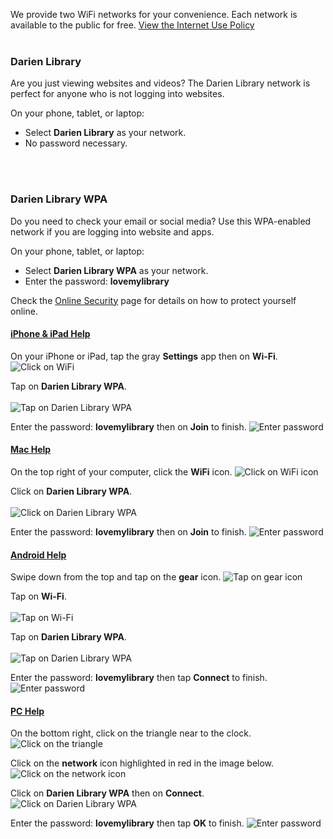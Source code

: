 We provide two WiFi networks for your convenience. Each network is available to the public for free. [View the Internet Use Policy](/internet-use "View the Internet Use Policy")
<br />
<br />
<div class="row">
<div class="col-md-6">

### Darien Library 
Are you just viewing websites and videos? The Darien Library network is perfect for anyone who is not logging into websites. 

On your phone, tablet, or laptop: 
* Select **Darien Library** as your network.
* No password necessary.
<br />
<br />
</div> 
<div class="col-md-6">

### Darien Library WPA
Do you need to check your email or social media? Use this WPA-enabled network if you are logging into website and apps.

On your phone, tablet, or laptop: 
* Select **Darien Library WPA** as your network. 
* Enter the password: **lovemylibrary** 
</div>
</div>

Check the [Online Security](/online-security "Online security") page for details on how to protect yourself online. 

<div class="margin-bottom-40"></div>


<div class="row">
<!-- Begin Tab v1 -->
<div class="col-md-12">
<div class="tab-v1">
<!-- <ul class="nav nav-tabs margin-bottom-20">
<li class="active"><a data-toggle="tab" href="#home">How Do I...?</a></li>
<li><a data-toggle="tab" href="#locations">Library Locations</a></li>
<li><a data-toggle="tab" href="#services">Basic Services</a></li>
<li><a data-toggle="tab" href="#gamesTech">Games & Tech</a></li>
<li><a data-toggle="tab" href="#todo">Things to Do</a></li>
</ul> -->
<div class="tab-content">
<!-- Tab Content 1 -->
<div id="home" class="tab-pane fade in active">
<div id="accordion-v1" class="panel-group acc-v1">
<div class="panel panel-default">
<div class="panel-heading">
<h4 class="panel-title">
<a href="#collapse-One" data-parent="#accordion-v1" data-toggle="collapse" class="accordion-toggle">
iPhone & iPad Help
</a>
</h4>
</div>
<div class="panel-collapse collapse" id="collapse-One">
<div class="panel-body">

<div class="row">
<div class="col-md-4">

On your iPhone or iPad, tap the gray **Settings** app then on **Wi-Fi**.  
<img class="img-responsive center-block" src ="/uploads/equipment/iphone_step_01.jpg" alt="Click on WiFi" />
<br />
</div>
<div class="col-md-4">

Tap on **Darien Library WPA**. 
<br />
<br />
<img class="img-responsive center-block"  src ="/uploads/equipment/iphone_step_02.jpg" alt="Tap on Darien Library WPA" />
<br />
</div>
<div class="col-md-4">

Enter the password: **lovemylibrary** then on **Join** to finish.
<img class="img-responsive center-block" src ="/uploads/equipment/iphone_step_03.jpg" alt="Enter password" />

</div>
</div>

</div>
</div>
</div>


<div class="panel panel-default">
<div class="panel-heading">
<h4 class="panel-title">
<a href="#collapse-Two" data-parent="#accordion-v1" data-toggle="collapse" class="accordion-toggle">
Mac Help
</a>
</h4>
</div>
<div class="panel-collapse collapse" id="collapse-Two">
<div class="panel-body">

<div class="row">
<div class="col-md-4">

On the top right of your computer, click the **WiFi** icon. 
<img class="img-responsive center-block" src ="/uploads/equipment/mac_step_01.jpg" alt="Click on WiFi icon" />
<br />
</div>
<div class="col-md-4">

Click on **Darien Library WPA**. 
<br />
<br />
<img class="img-responsive center-block"  src ="/uploads/equipment/mac_step_02.jpg" alt="Click on Darien Library WPA" />
<br />
</div>
<div class="col-md-4">

Enter the password: **lovemylibrary** then on **Join** to finish.
<img class="img-responsive center-block" src ="/uploads/equipment/mac_step_03.jpg" alt="Enter password" />

</div>
</div>

</div>
</div>
</div>


<div class="panel panel-default">
<div class="panel-heading">
<h4 class="panel-title">
<a href="#collapse-Three" data-parent="#accordion-v1" data-toggle="collapse" class="accordion-toggle">
Android Help
</a>
</h4>
</div>
<div class="panel-collapse collapse" id="collapse-Three">
<div class="panel-body">

<div class="row">
<div class="col-md-3">

Swipe down from the top and tap on the **gear** icon. 
<img class="img-responsive center-block" src ="/uploads/equipment/android_step_01.jpg" alt="Tap on gear icon" />
<br />
</div>
<div class="col-md-3">

Tap on **Wi-Fi**.
<br />
<br />
<img class="img-responsive center-block" src ="/uploads/equipment/android_step_02.jpg" alt="Tap on Wi-Fi" />
<br />
</div>
<div class="col-md-3">

Tap on **Darien Library WPA**. 
<br />
<br />
<img class="img-responsive center-block"  src ="/uploads/equipment/android_step_03.jpg" alt="Tap on Darien Library WPA" />
<br />
</div>
<div class="col-md-3">

Enter the password: **lovemylibrary** then tap **Connect** to finish. 
<img class="img-responsive center-block" src ="/uploads/equipment/android_step_04.jpg" alt="Enter password" />

</div>
</div>

</div>
</div>
</div>


<div class="panel panel-default">
<div class="panel-heading">
<h4 class="panel-title">
<a href="#collapse-Four" data-parent="#accordion-v1" data-toggle="collapse" class="accordion-toggle">
PC Help
</a>
</h4>
</div>
<div class="panel-collapse collapse" id="collapse-Four">
<div class="panel-body">

<div class="row">
<div class="col-md-3">
On the bottom right, click on the triangle near to the clock. 
<br />
<img class="img-responsive center-block" src ="/uploads/equipment/pc_step_01.jpg" alt="Click on the triangle" />
<br />
</div>
<div class="col-md-3">

Click on the **network** icon highlighted in red in the image below.
<br />
<img class="img-responsive center-block" src ="/uploads/equipment/pc_step_02.jpg" alt="Click on the network icon" />
<br />
</div>
<div class="col-md-3">

Click on **Darien Library WPA** then on **Connect**. 
<br />
<img class="img-responsive center-block"  src ="/uploads/equipment/pc_step_03.jpg" alt="Click on Darien Library WPA" />
<br />
</div>
<div class="col-md-3">

Enter the password: **lovemylibrary** then tap **OK** to finish. 
<img class="img-responsive center-block" src ="/uploads/equipment/pc_step_04.jpg" alt="Enter password" />

</div>
</div>

</div>
</div>
</div>

</div>
</div>
<!-- End Tab Content 1 -->


</div>
</div>
</div><!--/col-md-6-->
<!--End Tab v1-->
</div>
</div>
</div>

</div>
</div>